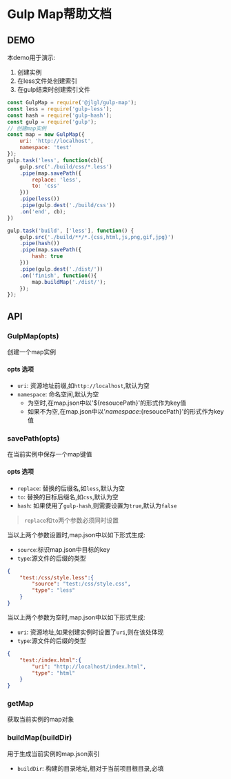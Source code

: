 Gulp Map帮助文档
============

DEMO
---------

本demo用于演示:
1. 创建实例
2. 在less文件处创建索引
3. 在gulp结束时创建索引文件

``` javascript
const GulpMap = require('@jlgl/gulp-map');
const less = require('gulp-less');
const hash = require('gulp-hash');
const gulp = require('gulp');
// 创建map实例
const map = new GulpMap({
    uri: 'http://localhost',
    namespace: 'test'
});
gulp.task('less', function(cb){
    gulp.src('./build/css/*.less')
    .pipe(map.savePath({
        replace: 'less',
        to: 'css'
    }))
    .pipe(less())
    .pipe(gulp.dest('./build/css'))
    .on('end', cb);
})

gulp.task('build', ['less'], function() {
    gulp.src('./build/**/*.{css,html,js,png,gif,jpg}')
    .pipe(hash())
    .pipe(map.savePath({
        hash: true
    }))
    .pipe(gulp.dest('./dist/'))
    .on('finish', function(){
        map.buildMap('./dist/');
    });
});
```

API
---------

### GulpMap(opts)

创建一个map实例
#### opts 选项
- `uri`: 资源地址前缀,如`http://localhost`,默认为空
- `namespace`: 命名空间,默认为空
    - 为空时,在map.json中以'${resoucePath}'的形式作为key值
    - 如果不为空,在map.json中以'${namespace}:${resoucePath}'的形式作为key值

### savePath(opts)
在当前实例中保存一个map键值
#### opts 选项
- `replace`: 替换的后缀名,如`less`,默认为空
- `to`: 替换的目标后缀名,如`css`,默认为空
- `hash`: 如果使用了`gulp-hash`,则需要设置为`true`,默认为`false`

> `replace`和`to`两个参数必须同时设置

当以上两个参数设置时,map.json中以如下形式生成:
- `source`:标识map.json中目标的key
- `type`:源文件的后缀的类型

```json
{
    "test:/css/style.less":{
        "source": "test:/css/style.css",
        "type": "less"
    }
}
```

当以上两个参数为空时,map.json中以如下形式生成:
- `uri`: 资源地址,如果创建实例时设置了`uri`,则在该处体现
- `type`:源文件的后缀的类型

```json
{
    "test:/index.html":{
        "uri": "http://localhost/index.html",
        "type": "html"
    }
}
```

### getMap
获取当前实例的map对象

### buildMap(buildDir)
用于生成当前实例的map.json索引

- `buildDir`: 构建的目录地址,相对于当前项目根目录,必填